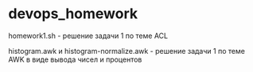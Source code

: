 # devops_homework

homework1.sh - решение задачи 1 по теме ACL

histogram.awk и histogram-normalize.awk - решение задачи 1 по теме AWK в виде вывода чисел и процентов
